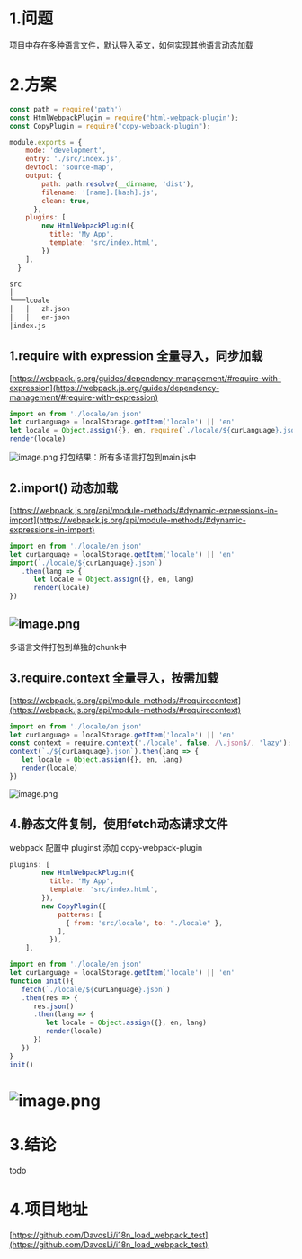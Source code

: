 # 1.问题
项目中存在多种语言文件，默认导入英文，如何实现其他语言动态加载
# 2.方案
```javascript
const path = require('path')
const HtmlWebpackPlugin = require('html-webpack-plugin');
const CopyPlugin = require("copy-webpack-plugin");

module.exports = {
    mode: 'development',
    entry: './src/index.js',
    devtool: 'source-map',
    output: {
        path: path.resolve(__dirname, 'dist'),
        filename: '[name].[hash].js',
        clean: true,
      },
    plugins: [
        new HtmlWebpackPlugin({
          title: 'My App',
          template: 'src/index.html',
        })
    ],
  }
```

```bash
src
│
└───lcoale
│   │   zh.json
│   │   en-json
│index.js  
```
## 1.require with expression 全量导入，同步加载
[https://webpack.js.org/guides/dependency-management/#require-with-expression](https://webpack.js.org/guides/dependency-management/#require-with-expression)
```javascript
import en from './locale/en.json'
let curLanguage = localStorage.getItem('locale') || 'en'
let locale = Object.assign({}, en, require(`./locale/${curLanguage}.json`))
render(locale)
```
![image.png](https://cdn.nlark.com/yuque/0/2024/png/29028148/1705905873683-ecbe4024-d746-4edb-a320-2701b28643d0.png#averageHue=%23252421&clientId=u33633b18-d288-4&from=paste&height=215&id=u4f75dea7&originHeight=215&originWidth=802&originalType=binary&ratio=1&rotation=0&showTitle=false&size=45262&status=done&style=none&taskId=u7c4be826-fddf-45f2-a5f5-c84d18de0ce&title=&width=802)
打包结果：所有多语言打包到main.js中
## 2.import() 动态加载
[https://webpack.js.org/api/module-methods/#dynamic-expressions-in-import](https://webpack.js.org/api/module-methods/#dynamic-expressions-in-import)
```javascript
import en from './locale/en.json'
let curLanguage = localStorage.getItem('locale') || 'en'
import(`./locale/${curLanguage}.json`)
   .then(lang => {
      let locale = Object.assign({}, en, lang)
      render(locale)
})
```
## ![image.png](https://cdn.nlark.com/yuque/0/2024/png/29028148/1705905851992-8777392d-8994-4455-a872-3f97e1d66fea.png#averageHue=%23252421&clientId=u33633b18-d288-4&from=paste&height=246&id=udbf67297&originHeight=246&originWidth=755&originalType=binary&ratio=1&rotation=0&showTitle=false&size=46101&status=done&style=none&taskId=ud6583f95-16f4-4b44-a329-073856a9713&title=&width=755)
多语言文件打包到单独的chunk中
## 3.require.context 全量导入，按需加载
[https://webpack.js.org/api/module-methods/#requirecontext](https://webpack.js.org/api/module-methods/#requirecontext)
```javascript
import en from './locale/en.json'
let curLanguage = localStorage.getItem('locale') || 'en'
const context = require.context('./locale', false, /\.json$/, 'lazy');
context(`./${curLanguage}.json`).then(lang => {
   let locale = Object.assign({}, en, lang)
   render(locale)
})
```
![image.png](https://cdn.nlark.com/yuque/0/2024/png/29028148/1705905900261-4eab48c2-7bef-4670-8277-9de2c9d0eb00.png#averageHue=%23252321&clientId=u33633b18-d288-4&from=paste&height=268&id=ue2303ac0&originHeight=268&originWidth=794&originalType=binary&ratio=1&rotation=0&showTitle=false&size=55893&status=done&style=none&taskId=uad2dfd8d-fe79-41c8-87fb-53a7304cc2b&title=&width=794)
## 4.静态文件复制，使用fetch动态请求文件
webpack 配置中 pluginst 添加 copy-webpack-plugin
```javascript
plugins: [
        new HtmlWebpackPlugin({
          title: 'My App',
          template: 'src/index.html',
        }),
        new CopyPlugin({
            patterns: [
              { from: 'src/locale', to: "./locale" },
            ],
          }),
    ],
```
```javascript
import en from './locale/en.json'
let curLanguage = localStorage.getItem('locale') || 'en'
function init(){
   fetch(`./locale/${curLanguage}.json`)
   .then(res => {
      res.json()
      .then(lang => {
         let locale = Object.assign({}, en, lang)
         render(locale)
      })
   })
}
init()
```
# ![image.png](https://cdn.nlark.com/yuque/0/2024/png/29028148/1705905956561-98379a38-6fde-4200-a508-f207f3bf33d1.png#averageHue=%23262521&clientId=u33633b18-d288-4&from=paste&height=228&id=uc4d4ef3e&originHeight=228&originWidth=795&originalType=binary&ratio=1&rotation=0&showTitle=false&size=45827&status=done&style=none&taskId=u55fb946a-9e83-4dee-a4b9-5c25d4acd78&title=&width=795)
# 3.结论
todo
# 4.项目地址
[https://github.com/DavosLi/i18n_load_webpack_test](https://github.com/DavosLi/i18n_load_webpack_test)


